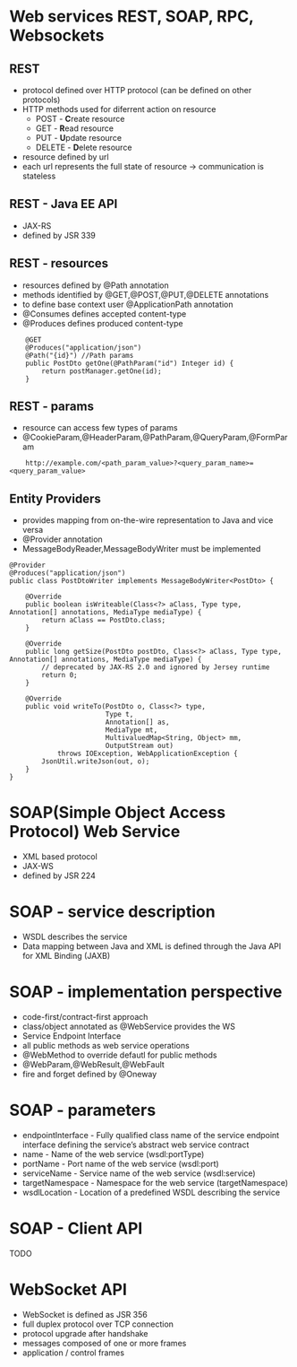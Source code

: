 # Web services REST, SOAP, RPC, Websockets

## REST
- protocol defined over HTTP protocol (can be defined on other protocols)
- HTTP methods used for diferrent action on resource
  - POST - **C**reate resource
  - GET - **R**ead resource
  - PUT - **U**pdate resource
  - DELETE - **D**elete resource
- resource defined by url
- each url represents the full state of resource -> communication is stateless

## REST - Java EE API
- JAX-RS
- defined by JSR 339


## REST - resources
- resources defined by @Path annotation
- methods identified by @GET,@POST,@PUT,@DELETE annotations
- to define base context user @ApplicationPath annotation
- @Consumes defines accepted content-type
- @Produces defines produced content-type 

```
    @GET
    @Produces("application/json")
    @Path("{id}") //Path params
    public PostDto getOne(@PathParam("id") Integer id) {
        return postManager.getOne(id);
    }
```

## REST - params
- resource can access few types of params
- @CookieParam,@HeaderParam,@PathParam,@QueryParam,@FormParam

```
    http://example.com/<path_param_value>?<query_param_name>=<query_param_value>
```

## Entity Providers
- provides mapping from on-the-wire representation to Java and vice versa
- @Provider annotation
- MessageBodyReader,MessageBodyWriter must be implemented

```
@Provider
@Produces("application/json")
public class PostDtoWriter implements MessageBodyWriter<PostDto> {

    @Override
    public boolean isWriteable(Class<?> aClass, Type type, Annotation[] annotations, MediaType mediaType) {
        return aClass == PostDto.class;
    }

    @Override
    public long getSize(PostDto postDto, Class<?> aClass, Type type, Annotation[] annotations, MediaType mediaType) {
        // deprecated by JAX-RS 2.0 and ignored by Jersey runtime
        return 0;
    }

    @Override
    public void writeTo(PostDto o, Class<?> type,
                        Type t,
                        Annotation[] as,
                        MediaType mt,
                        MultivaluedMap<String, Object> mm,
                        OutputStream out)
            throws IOException, WebApplicationException {
        JsonUtil.writeJson(out, o);
    }
}
```

# SOAP(Simple Object Access Protocol) Web Service
- XML based protocol
- JAX-WS 
- defined by JSR 224

# SOAP - service description
- WSDL describes the service
- Data mapping between Java and XML 
is defined through the Java API for XML Binding (JAXB)


# SOAP - implementation perspective
- code-first/contract-first approach
- class/object annotated as @WebService provides the WS
- Service Endpoint Interface
- all public methods as web service operations
- @WebMethod to override defautl for public methods
- @WebParam,@WebResult,@WebFault
- fire and forget defined by @Oneway


# SOAP - parameters
- endpointInterface - Fully qualified class name of the service endpoint interface defining the service’s abstract web service contract
- name - Name of the web service (wsdl:portType)
- portName - Port name of the web service (wsdl:port)
- serviceName - Service name of the web service (wsdl:service)
- targetNamespace - Namespace for the web service (targetNamespace)
- wsdlLocation - Location of a predefined WSDL describing the service


# SOAP - Client API
TODO

# WebSocket API
- WebSocket is defined as JSR 356
- full duplex protocol over TCP connection
- protocol upgrade after handshake
- messages composed of one or more frames
- application / control frames


  